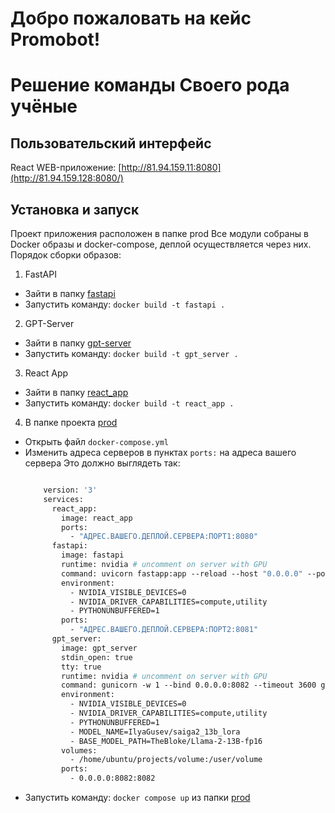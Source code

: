 # Добро пожаловать на кейс Promobot!
# Решение команды Своего рода учёные
## Пользовательский интерфейс
React
WEB-приложение: [http://81.94.159.11:8080](http://81.94.159.128:8080/)

## Установка и запуск
Проект приложения расположен в папке prod
Все модули собраны в Docker образы и docker-compose, деплой осуществляется через них.
Порядок сборки образов:
1) FastAPI
* Зайти в папку [fastapi](prod/fastapi)
* Запустить команду: `docker build -t fastapi .`

2) GPT-Server
* Зайти в папку [gpt-server](prod/gpt-server)
* Запустить команду: `docker build -t gpt_server .`

3) React App
* Зайти в папку [react_app](prod/react_app)
* Запустить команду: `docker build -t react_app .`

4) В папке проекта [prod](prod)
* Открыть файл `docker-compose.yml`
* Изменить адреса серверов в пунктах `ports:` на адреса вашего сервера Это должно выглядеть так:
  ```dockerfile
  
      version: '3'
      services:
        react_app:
          image: react_app
          ports:
            - "АДРЕС.ВАШЕГО.ДЕПЛОЙ.СЕРВЕРА:ПОРТ1:8080"
        fastapi:
          image: fastapi
          runtime: nvidia # uncomment on server with GPU
          command: uvicorn fastapp:app --reload --host "0.0.0.0" --port 8081
          environment:
            - NVIDIA_VISIBLE_DEVICES=0
            - NVIDIA_DRIVER_CAPABILITIES=compute,utility
            - PYTHONUNBUFFERED=1
          ports:
            - "АДРЕС.ВАШЕГО.ДЕПЛОЙ.СЕРВЕРА:ПОРТ2:8081"
        gpt_server:
          image: gpt_server
          stdin_open: true
          tty: true
          runtime: nvidia # uncomment on server with GPU
          command: gunicorn -w 1 --bind 0.0.0.0:8082 --timeout 3600 gpt_server:app
          environment:
            - NVIDIA_VISIBLE_DEVICES=0
            - NVIDIA_DRIVER_CAPABILITIES=compute,utility
            - PYTHONUNBUFFERED=1
            - MODEL_NAME=IlyaGusev/saiga2_13b_lora
            - BASE_MODEL_PATH=TheBloke/Llama-2-13B-fp16
          volumes:
            - /home/ubuntu/projects/volume:/user/volume
          ports:
            - 0.0.0.0:8082:8082
  ```
* Запустить команду: `docker compose up` из папки [prod](prod)

